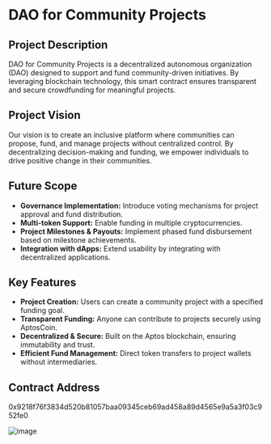 # DAO for Community Projects

## Project Description
DAO for Community Projects is a decentralized autonomous organization (DAO) designed to support and fund community-driven initiatives. By leveraging blockchain technology, this smart contract ensures transparent and secure crowdfunding for meaningful projects.

## Project Vision
Our vision is to create an inclusive platform where communities can propose, fund, and manage projects without centralized control. By decentralizing decision-making and funding, we empower individuals to drive positive change in their communities.

## Future Scope
- **Governance Implementation:** Introduce voting mechanisms for project approval and fund distribution.
- **Multi-token Support:** Enable funding in multiple cryptocurrencies.
- **Project Milestones & Payouts:** Implement phased fund disbursement based on milestone achievements.
- **Integration with dApps:** Extend usability by integrating with decentralized applications.

## Key Features
- **Project Creation:** Users can create a community project with a specified funding goal.
- **Transparent Funding:** Anyone can contribute to projects securely using AptosCoin.
- **Decentralized & Secure:** Built on the Aptos blockchain, ensuring immutability and trust.
- **Efficient Fund Management:** Direct token transfers to project wallets without intermediaries.

## Contract Address
0x9218f76f3834d520b81057baa09345ceb69ad458a89d4565e9a5a3f03c952fe0

![image](https://github.com/user-attachments/assets/4d21284d-8d2a-47a4-8455-b64e38e00fc5)

